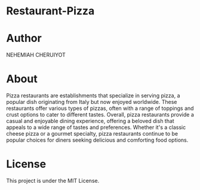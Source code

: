 # Restaurant-Pizza

# Author
NEHEMIAH CHERUIYOT

# About
Pizza restaurants are establishments that specialize in serving pizza, a popular dish originating from Italy but now enjoyed worldwide. These restaurants offer various types of pizzas, often with a range of toppings and crust options to cater to different tastes.
Overall, pizza restaurants provide a casual and enjoyable dining experience, offering a beloved dish that appeals to a wide range of tastes and preferences. Whether it's a classic cheese pizza or a gourmet specialty, pizza restaurants continue to be popular choices for diners seeking delicious and comforting food options.

# License
This project is under the MIT License.